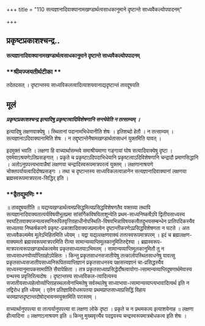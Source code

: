 +++
title = "110 सत्यज्ञानादिवाक्यानामखण्डार्थत्वसाधकानुमाने दृष्टान्ते साध्यवैकल्योपपादनम्"

+++


## प्रकृष्टप्रकाशश्चन्द्र..

**सत्यज्ञानादिवाक्यानामखण्डार्थत्वसाधकानुमाने दृष्टान्ते साध्यवैकल्योपपादनम्**

### **श्रीमज्जयतीर्थटीका **

तदेतदसत् । दृष्टान्तस्य साध्यविकलत्वादित्याशयवानाद्यदृष्टान्तं तावद्दूषयति

## **मूलं**

***प्रकृष्टप्रकाशश्चन्द्र इत्यादिषु प्रकृष्टत्वादिविशेषणानि सन्त्येवेति न तत्साम्यम् ।***

इत्यादिषु लक्षणवाक्येषु । स्थितानां पदानामभिधेयानीति शेषः । इतिशब्दो हेतौ । न तत्साम्यम् । सत्यज्ञानाऽदिवाक्यानामिति शेषः । न तद्दृष्टान्तेनैषामखण्डार्थतासाधनं युक्तमिति यावत् ।

इदमुक्तं भवति । लक्षणा हि वाच्यार्थासम्भवे समाश्रीयमाणा गङ्गायां घोष सत्यादिवाक्येषु दृष्टा । एवमेवाऽश्रयणेऽतिप्रसङ्गात् । प्रकृते च प्रकृष्टाऽदिपदाभिधेयानि प्रकृष्टत्वाऽदिविशेषणानि चन्द्रादौ प्रमाणसिद्धानि । अतोऽनुपपत्त्यभावान्नैषां लक्षणया चन्द्रादिस्वरूपमात्रपरत्वं युक्तम् । लक्षणानाश्रयणे चोक्तपर्यायत्वादिदोषप्रसङ्गः । तथा च दृष्टान्तस्य साध्यविकलत्वान्नानेन सत्यज्ञानादिवाक्यानां लक्षणया ब्रह्मस्वरूपमात्रपरत्व-सिद्धिर् इति ।

### **द्वैतद्युमणिः **

॥ तावद्दूषयतीति ॥ यद्यप्यखण्डार्थत्वमप्रसिद्धमित्यप्रसिद्धविशेषणतैव वक्तव्या तथापि सत्यज्ञानादिवाक्यतात्पर्यविषयीभूतप्रमा सांसर्गिकविषयिताशून्येति प्रथम-साध्यनिष्कर्षेऽपि द्वितीयसाध्यस्य स्वघटितवाक्यजन्यत्वस्वनिरूपितवृत्तिग्रहाधीनोपस्थिति-विषयभिन्नाविषयकत्वैतदुभयसम्बन्धेन प्रातिपदिकस्यैव साध्यतया निष्कर्षकरणे प्रकृष्ट-प्रकाशादिवाक्यजप्रमात्वेन दृष्टान्तीकरणेऽप्रसिद्धविशेषणता न घटते । अतः साध्यवैकल्यमेव मूलेऽभिहितमिति ध्येयम् । यद्वा यद्यल्लक्षणवाक्यं तत्तत्स्वरूपमात्रपरम् । इदं च ब्रह्मलक्षण-वाक्यमतो ब्रह्मस्वरूपमात्रपरमिति रीत्या सामान्यव्याप्तिमूलकानुमितिरुद्देश्या । ब्रह्मस्वरूप-मात्रपरत्वरूपाखण्डार्थकत्वमेव प्रकृतसाध्यतयाऽभिमतम् । सामान्यव्याप्तिमूलकानुमितौ तु न साध्यसाधनयोर्व्याप्तिग्रहोऽपेक्षितः । किन्तु प्रकृतसाधनसजातीयेषु तत्कालोपस्थितसाधनेषु यावत्सु प्रकृतसाध्यसजातीयसाध्यनिरूपितव्याप्तिज्ञानं प्रकृतसाधनस्य पक्षसत्त्वज्ञानं चा-प्रसिद्धस्यैव साध्यस्यानुमापकसामग्रीति सैवापेक्षिता । तत्र प्रकृतसाध्याप्रसिद्धेर्दोषत्वायोगा-त्सामान्यव्याप्तिदूषणार्थमेवास्य ग्रन्थस्य प्रवृत्तिरित्यदोषः । दृष्टान्तस्य साध्यविकल-त्वादित्यस्य सजातीयसाध्यहेत्वोर्व्याप्तिग्रहस्थलत्वेनाभिमतेषु सर्वस्थलेषु साध्याभावा-त्सामान्यव्याप्त्यभावादित्यर्थ इति न तद्विरोध इति ध्येयम् । एतेन प्रतिज्ञाविरोधरूपतया प्रथमप्राप्तसाध्याप्रसिद्धिं विहाय चरमप्राप्तदृष्टान्तदोषोद्भावनमयुक्तमिति परास्तम् ।

वाच्यार्थानुपपत्त्या वा तात्पर्यानुपपत्त्या वा लक्षणा लोके दृष्टा । प्रकृते च न प्रथमकल्प इत्याशयेनाह ॥ लक्षणा हीत्यादिना ॥ लक्षणाऽनाश्रयण इति ॥ किन्तु मुख्यवृत्त्यैव पदद्वयस्य चन्द्रस्वरूपमात्रबोधकत्व इति शेषः ।

